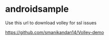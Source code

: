androidsample
=============
Use this url to download volley for ssl issues

https://github.com/smanikandan14/Volley-demo
